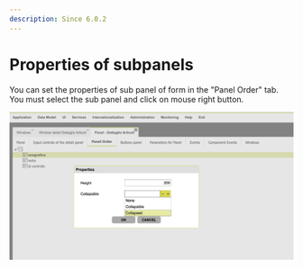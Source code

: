 ```yaml
---
description: Since 6.0.2
---
```


# Properties of subpanels

You can set the properties of sub panel of form in the "Panel Order" tab. You must select the sub panel and click on mouse right button.

![](<.gitbook/assets/image (18).png>)
